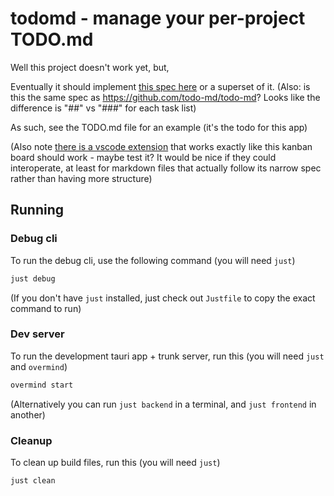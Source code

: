# todomd - manage your per-project TODO.md

Well this project doesn't work yet, but,

Eventually it should implement [this spec
here](https://github.com/todomd/todo.md) or a superset of it. (Also: is this the
same spec as https://github.com/todo-md/todo-md? Looks like the difference is
"##" vs "###" for each task list)

As such, see the TODO.md file for an example (it's the todo for this app)

(Also note [there is a vscode
extension](https://marketplace.visualstudio.com/items?itemName=coddx.coddx-alpha)
that works exactly like this kanban board should work - maybe test it? It would
be nice if they could interoperate, at least for markdown files that actually
follow its narrow spec rather than having more structure)

## Running

### Debug cli

To run the debug cli, use the following command (you will need `just`)

```sh
just debug
```

(If you don't have `just` installed, just check out `Justfile` to copy the exact
command to run)

### Dev server

To run the development tauri app + trunk server, run this (you will need `just`
and `overmind`)

```sh
overmind start
```

(Alternatively you can run `just backend` in a terminal, and `just frontend` in
another)

### Cleanup

To clean up build files, run this (you will need `just`)

```sh
just clean
```
